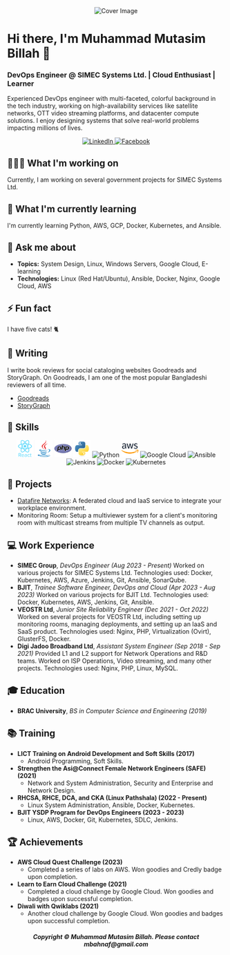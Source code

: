 <div align="center">
    <img alt="Cover Image" src="https://media.tenor.com/YdTpw-54DXcAAAAC/pusheen-laptop.gif" style="max-width: 100%;">
</div>

# Hi there, I'm Muhammad Mutasim Billah 👋

### DevOps Engineer @ SIMEC Systems Ltd. | Cloud Enthusiast | Learner

Experienced DevOps engineer with multi-faceted, colorful background in the tech industry, working on high-availability services like satellite networks, OTT video streaming platforms, and datacenter compute solutions. I enjoy designing systems that solve real-world problems impacting millions of lives.

<div align="center">
    <p>
        <a href="https://linkedin.com/in/mbahnaf" target="blank">
            <img src="https://raw.githubusercontent.com/rahuldkjain/github-profile-readme-generator/master/src/images/icons/Social/linked-in-alt.svg" alt="LinkedIn" height="30" width="40" />
        </a>
        <a href="https://fb.com/mbahnaf" target="blank">
            <img src="https://raw.githubusercontent.com/rahuldkjain/github-profile-readme-generator/master/src/images/icons/Social/facebook.svg" alt="Facebook" height="30" width="40" />
        </a>
    </p>
</div>

## 👨🏽‍💻 What I'm working on
Currently, I am working on several government projects for SIMEC Systems Ltd.

## 🧠 What I'm currently learning
I'm currently learning Python, AWS, GCP, Docker, Kubernetes, and Ansible.

## 💬 Ask me about
- **Topics:** System Design, Linux, Windows Servers, Google Cloud, E-learning
- **Technologies:** Linux (Red Hat/Ubuntu), Ansible, Docker, Nginx, Google Cloud, AWS

## ⚡ Fun fact
I have five cats! 🐈

## 📝 Writing
I write book reviews for social cataloging websites Goodreads and StoryGraph. On Goodreads, I am one of the most popular Bangladeshi reviewers of all time.
- [Goodreads](https://www.goodreads.com/mbahnaf)
- [StoryGraph](https://app.thestorygraph.com/profile/mbahnaf)



## 🚀 Skills
<div align="center">
    <p>
        <img src="https://raw.githubusercontent.com/devicons/devicon/master/icons/react/react-original-wordmark.svg" alt="React" width="40" height="40"/>
        <img src="https://raw.githubusercontent.com/devicons/devicon/master/icons/java/java-original.svg" alt="Java" width="40" height="40"/>
        <img src="https://raw.githubusercontent.com/devicons/devicon/master/icons/php/php-original.svg" alt="PHP" width="40" height="40"/>
        <img src="https://raw.githubusercontent.com/devicons/devicon/master/icons/python/python-original.svg" alt="Python" width="40" height="40"/>
	<img src="https://www.vectorlogo.zone/util/preview.html?image=/logos/mysql/mysql-ar21.svg" alt="Python" width="40" height="40"/>
        <img src="https://raw.githubusercontent.com/devicons/devicon/master/icons/amazonwebservices/amazonwebservices-original-wordmark.svg" alt="AWS" width="40" height="40"/>
        <img src="https://www.vectorlogo.zone/logos/google_cloud/google_cloud-icon.svg" alt="Google Cloud" width="40" height="40"/>
        <img src="https://www.vectorlogo.zone/logos/ansible/ansible-icon.svg" alt="Ansible" width="40" height="40"/>
        <img src="https://www.vectorlogo.zone/logos/jenkins/jenkins-icon.svg" alt="Jenkins" width="40" height="40"/>
        <img src="https://www.vectorlogo.zone/logos/docker/docker-official.svg" alt="Docker" width="40" height="40"/>
        <img src="https://www.vectorlogo.zone/logos/kubernetes/kubernetes-icon.svg" alt="Kubernetes" width="40" height="40"/>        
    </p>
</div>

## 🌟 Projects
- [Datafire Networks](https://cloud.datafirenetworks.com): A federated cloud and IaaS service to integrate your workplace environment.
- Monitoring Room: Setup a multiviewer system for a client's monitoring room with multicast streams from multiple TV channels as output.

## 💻 Work Experience
- **SIMEC Group**, *DevOps Engineer (Aug 2023 - Present)*
    Worked on various projects for SIMEC Systems Ltd. Technologies used: Docker, Kubernetes, AWS, Azure, Jenkins, Git, Ansible, SonarQube.
	<br />
- **BJIT**, *Trainee Software Engineer, DevOps and Cloud (Apr 2023 - Aug 2023)*
    Worked on various projects for BJIT Ltd.
      Technologies used: Docker, Kubernetes, AWS, Jenkins, Git, Ansible.
	<br />
- **VEOSTR Ltd**, *Junior Site Reliability Engineer (Dec 2021 - Oct 2022)*
    Worked on several projects for VEOSTR Ltd, including setting up monitoring rooms, managing deployments, and setting up an IaaS and SaaS product. Technologies used: Nginx, PHP, Virtualization (Ovirt), GlusterFS, Docker.
	<br />
- **Digi Jadoo Broadband Ltd**, *Assistant System Engineer (Sep 2018 - Sep 2021)*
    Provided L1 and L2 support for Network Operations and R&D teams. Worked on ISP Operations, Video streaming, and many other projects. Technologies used: Nginx, PHP, Linux, MySQL.

## 🎓 Education
- **BRAC University**, *BS in Computer Science and Engineering (2019)*

## 📚 Training
- **LICT Training on Android Development and Soft Skills (2017)**
    - Android Programming, Soft Skills.
- **Strengthen the Asi@Connect Female Network Engineers (SAFE) (2021)**
    - Network and System Administration, Security and Enterprise and Network Design.
- **RHCSA, RHCE, DCA, and CKA (Linux Pathshala) (2022 - Present)**
    - Linux System Administration, Ansible, Docker, Kubernetes.
- **BJIT YSDP Program for DevOps Engineers (2023 - 2023)**
    - Linux, AWS, Docker, Git, Kubernetes, SDLC, Jenkins.

## 🏆 Achievements
- **AWS Cloud Quest Challenge (2023)**
    - Completed a series of labs on AWS. Won goodies and Credly badge upon completion.
- **Learn to Earn Cloud Challenge (2021)**
    - Completed a cloud challenge by Google Cloud. Won goodies and badges upon successful completion.
- **Diwali with Qwiklabs (2021)**
    - Another cloud challenge by Google Cloud. Won goodies and badges upon successful completion.

<div align="center">
    <h5>Copyright &copy; Muhammad Mutasim Billah. Please contact mbahnaf@gmail.com</h5>
</div>
